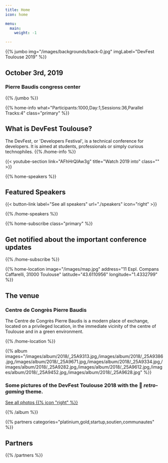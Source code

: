```yaml
---
title: Home
icon: home

menu:
  main:
    weight: -1

---
```



{{% jumbo img="/images/backgrounds/back-0.jpg" imgLabel="DevFest Toulouse 2019" %}}

## October 3rd, 2019
### Pierre Baudis congress center

<!-- <a class="btn primary btn-lg" style="margin-top: 1em;" href="https://drive.google.com/file/d/1td_9Cr1b2JZvv0bCpOCJNDsEWgVgEp2Y/view?usp=sharing" target="_blank">Become a sponsor</a> -->

<!--
<a class="btn primary btn-lg" href="https://conference-hall.io/public/event/HJRThubF4uYPkb7jSUxi">
    <svg class="icon icon-cfp"><use xlink:href="#cfp"></use></svg>Submit a presentation
</a>
-->

{{% /jumbo %}}



{{% home-info what="Participants:1000,Day:1,Sessions:36,Parallel Tracks:4" class="primary" %}}
## What is DevFest Toulouse?

The DevFest, or 'Developers Festival', is a technical conference for developers. 
It is aimed at students, professionals or simply curious technophiles.
{{% /home-info %}}


{{< youtube-section link="AFhHrQIAw3g" title="Watch 2019 into" class="" >}}

<!-- ... -->



{{% home-speakers %}}
## Featured Speakers

<!--
{{< button-link label="Submit a presentation"
                url="https://conference-hall.io/public/event/HJRThubF4uYPkb7jSUxi"
                icon="cfp" >}}
--> 

{{< button-link label="See all speakers"
                url="./speakers"
                icon="right" >}}

{{% /home-speakers %}}


<!-- ... -->

{{% home-subscribe  class="primary" %}}

## Get notified about the important conference updates

{{% /home-subscribe %}}

<!-- ... -->

<!--
{{% home-tickets %}}
# Tickets

<a class="btn primary" href="https://www.billetweb.fr/devfest-toulouse-2019" target="_blank"><svg class="icon icon-cfp"><use xlink:href="#ticket"></use></svg>Ticketing</a>

<ul>
<li>{{< ticket name="Blind Birds"
           starts="2019-03-25"
           ends="2019-04-25"
           price="40 €"
           info="50 first places"
           soldOut="true"
           url="https://www.billetweb.fr/devfest-toulouse-2019" >}}</li>
<li>{{< ticket name="Early Birds"
           starts="2019-04-25"
           ends="2019-06-22"
           price="60 €"
           info="80 first places"
           soldOut="true"
           url="https://www.billetweb.fr/devfest-toulouse-2019" >}}</li>
<li>{{< ticket name="Normal"
           starts="2019-06-22"
           ends="2019-10-03"
           price="80 €"
           info="300 last places"
           soldOut="true"
           url="https://www.billetweb.fr/devfest-toulouse-2019" >}}</li>
</ul>

\* Your ticket gives you access to all conferences, coffee breaks, and lunch. Accommodation is NOT included in this price.

{{% /home-tickets %}}
-->

<!-- ... -->

{{% home-location
    image="/images/map.jpg"
    address="11 Espl. Compans Caffarelli, 31000 Toulouse"
    latitude="43.6110956"
    longitude="1.4332799" %}}

## The venue

### Centre de Congrès Pierre Baudis

The Centre de Congrès Pierre Baudis is a modern place of exchange,
located on a privileged location,
in the immediate vicinity of the centre of Toulouse and in a green environment.

{{% /home-location %}}

<!-- ... -->

{{% album images="/images/album/2018/_25A9313.jpg,/images/album/2018/_25A9386.jpg,/images/album/2018/_25A9671.jpg,/images/album/2018/_25A9334.jpg,/images/album/2018/_25A9282.jpg,/images/album/2018/_25A9612.jpg,/images/album/2018/_25A9452.jpg,/images/album/2018/_25A9628.jpg" %}}

### Some pictures of the **DevFest Toulouse 2018** with the 👾 _retro-gaming_ theme.

<a class="btn primary" target="_blank" rel="noopener" href="https://photos.app.goo.gl/nJYFVReFUk9mnXbv9">
    See all photos
    {{% icon "right" %}}
</a>

{{% /album  %}}

<!-- ... --> 

{{% partners categories="platinium,gold,startup,soutien,communautes" %}}
## Partners
{{% /partners %}}
